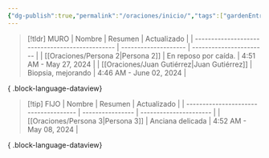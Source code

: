 ```yaml
---
{"dg-publish":true,"permalink":"/oraciones/inicio/","tags":["gardenEntry"]}
---
```


> [!tldr] MURO 
>  | Nombre                                          | Resumen              | Actualizado             |
> | ----------------------------------------------- | -------------------- | ----------------------- |
> | [[Oraciones/Persona 2\|Persona 2]]           | En reposo por caída. | 4:51 AM - May 27, 2024  |
> | [[Oraciones/Juan Gutiérrez\|Juan Gutiérrez]] | Biopsia, mejorando   | 4:46 AM - June 02, 2024 |
> 
{ .block-language-dataview}

> [!tip] FIJO 
>  | Nombre                                | Resumen          | Actualizado            |
> | ------------------------------------- | ---------------- | ---------------------- |
> | [[Oraciones/Persona 3\|Persona 3]] | Anciana delicada | 4:52 AM - May 08, 2024 |
> 
{ .block-language-dataview}




